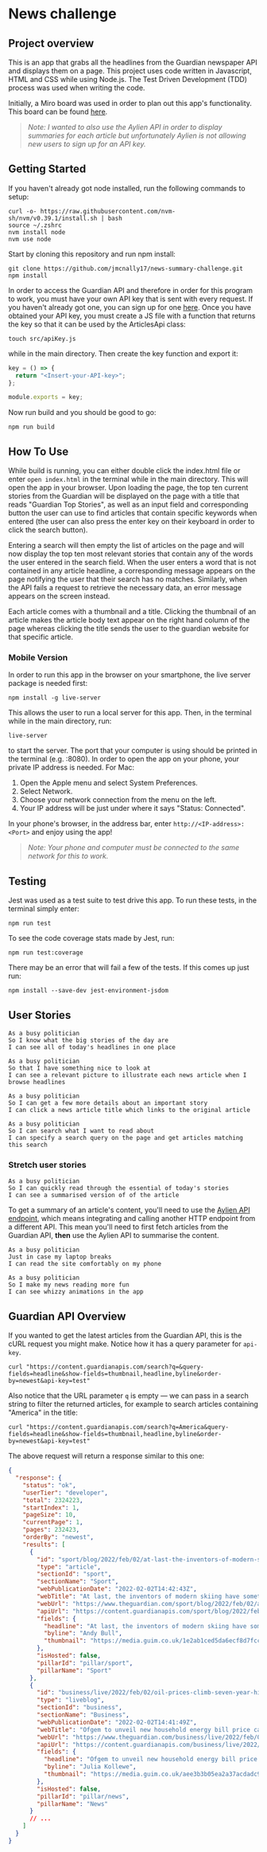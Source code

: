 # News challenge

## Project overview

This is an app that grabs all the headlines from the Guardian newspaper API and displays them on a page. This project uses code written in Javascript, HTML and CSS while using Node.js. The Test Driven Development (TDD) process was used when writing the code.

Initially, a Miro board was used in order to plan out this app's functionality. This board can be found [here](https://miro.com/app/board/uXjVO3dkjVs=/?share_link_id=472309087518).

> _Note: I wanted to also use the Aylien API in order to display summaries for each article but unfortunately Aylien is not allowing new users to sign up for an API key._

## Getting Started

If you haven't already got node installed, run the following commands to setup:

```
curl -o- https://raw.githubusercontent.com/nvm-sh/nvm/v0.39.1/install.sh | bash
source ~/.zshrc
nvm install node
nvm use node
```

Start by cloning this repository and run npm install:

```
git clone https://github.com/jmcnally17/news-summary-challenge.git
npm install
```

In order to access the Guardian API and therefore in order for this program to work, you must have your own API key that is sent with every request. If you haven't already got one, you can sign up for one [here](https://open-platform.theguardian.com/access/). Once you have obtained your API key, you must create a JS file with a function that returns the key so that it can be used by the ArticlesApi class:

```
touch src/apiKey.js
```

while in the main directory. Then create the key function and export it:

```js
key = () => {
  return "<Insert-your-API-key>";
};

module.exports = key;
```

Now run build and you should be good to go:

```
npm run build
```

## How To Use

While build is running, you can either double click the index.html file or enter `open index.html` in the terminal while in the main directory. This will open the app in your browser. Upon loading the page, the top ten current stories from the Guardian will be displayed on the page with a title that reads "Guardian Top Stories", as well as an input field and corresponding button the user can use to find articles that contain specific keywords when entered (the user can also press the enter key on their keyboard in order to click the search button).

Entering a search will then empty the list of articles on the page and will now display the top ten most relevant stories that contain any of the words the user entered in the search field. When the user enters a word that is not contained in any article headline, a corresponding message appears on the page notifying the user that their search has no matches. Similarly, when the API fails a request to retrieve the necessary data, an error message appears on the screen instead.

Each article comes with a thumbnail and a title. Clicking the thumbnail of an article makes the article body text appear on the right hand column of the page whereas clicking the title sends the user to the guardian website for that specific article.

### Mobile Version

In order to run this app in the browser on your smartphone, the live server package is needed first:

```
npm install -g live-server
```

This allows the user to run a local server for this app. Then, in the terminal while in the main directory, run:

```
live-server
```

to start the server. The port that your computer is using should be printed in the terminal (e.g. :8080). In order to open the app on your phone, your private IP address is needed. For Mac:

1. Open the Apple menu and select System Preferences.
2. Select Network.
3. Choose your network connection from the menu on the left.
4. Your IP address will be just under where it says "Status: Connected".

In your phone's browser, in the address bar, enter `http://<IP-address>:<Port>` and enjoy using the app!

> _Note: Your phone and computer must be connected to the same network for this to work._

## Testing

Jest was used as a test suite to test drive this app. To run these tests, in the terminal simply enter:

```
npm run test
```

To see the code coverage stats made by Jest, run:

```
npm run test:coverage
```

There may be an error that will fail a few of the tests. If this comes up just run:

```
npm install --save-dev jest-environment-jsdom
```

## User Stories

```
As a busy politician
So I know what the big stories of the day are
I can see all of today's headlines in one place
```

```
As a busy politician
So that I have something nice to look at
I can see a relevant picture to illustrate each news article when I browse headlines
```

```
As a busy politician
So I can get a few more details about an important story
I can click a news article title which links to the original article
```

```
As a busy politician
So I can search what I want to read about
I can specify a search query on the page and get articles matching this search
```

### Stretch user stories

```
As a busy politician
So I can quickly read through the essential of today's stories
I can see a summarised version of of the article
```

To get a summary of an article's content, you'll need to use the [Aylien API
endpoint](https://docs.aylien.com/textapi/endpoints/#summarization), which means
integrating and calling another HTTP endpoint from a different API. This mean you'll need
to first fetch articles from the Guardian API, **then** use the Aylien API to summarise
the content.

```
As a busy politician
Just in case my laptop breaks
I can read the site comfortably on my phone
```

```
As a busy politician
So I make my news reading more fun
I can see whizzy animations in the app
```

## Guardian API Overview

If you wanted to get the latest articles from the Guardian API, this is the cURL request
you might make. Notice how it has a query parameter for `api-key`.

```
curl "https://content.guardianapis.com/search?q=&query-fields=headline&show-fields=thumbnail,headline,byline&order-by=newest&api-key=test"
```

Also notice that the URL parameter `q` is empty — we can pass in a search string to filter
the returned articles, for example to search articles containing "America" in the title:

```
curl "https://content.guardianapis.com/search?q=America&query-fields=headline&show-fields=thumbnail,headline,byline&order-by=newest&api-key=test"
```

The above request will return a response similar to this one:

```json
{
  "response": {
    "status": "ok",
    "userTier": "developer",
    "total": 2324223,
    "startIndex": 1,
    "pageSize": 10,
    "currentPage": 1,
    "pages": 232423,
    "orderBy": "newest",
    "results": [
      {
        "id": "sport/blog/2022/feb/02/at-last-the-inventors-of-modern-skiing-have-something-to-cheer-dave-ryding",
        "type": "article",
        "sectionId": "sport",
        "sectionName": "Sport",
        "webPublicationDate": "2022-02-02T14:42:43Z",
        "webTitle": "At last, the inventors of modern skiing have something to cheer: Dave Ryding | Andy Bull",
        "webUrl": "https://www.theguardian.com/sport/blog/2022/feb/02/at-last-the-inventors-of-modern-skiing-have-something-to-cheer-dave-ryding",
        "apiUrl": "https://content.guardianapis.com/sport/blog/2022/feb/02/at-last-the-inventors-of-modern-skiing-have-something-to-cheer-dave-ryding",
        "fields": {
          "headline": "At last, the inventors of modern skiing have something to cheer: Dave Ryding ",
          "byline": "Andy Bull",
          "thumbnail": "https://media.guim.co.uk/1e2ab1ced5da6ecf8d7fcca9f87d5398c1d22336/0_119_6480_3888/500.jpg"
        },
        "isHosted": false,
        "pillarId": "pillar/sport",
        "pillarName": "Sport"
      },
      {
        "id": "business/live/2022/feb/02/oil-prices-climb-seven-year-highs-opec-meeting-markets-await-eurozone-inflation",
        "type": "liveblog",
        "sectionId": "business",
        "sectionName": "Business",
        "webPublicationDate": "2022-02-02T14:41:49Z",
        "webTitle": "Ofgem to unveil new household energy bill price cap on Thursday morning – business live",
        "webUrl": "https://www.theguardian.com/business/live/2022/feb/02/oil-prices-climb-seven-year-highs-opec-meeting-markets-await-eurozone-inflation",
        "apiUrl": "https://content.guardianapis.com/business/live/2022/feb/02/oil-prices-climb-seven-year-highs-opec-meeting-markets-await-eurozone-inflation",
        "fields": {
          "headline": "Ofgem to unveil new household energy bill price cap on Thursday morning – business live",
          "byline": "Julia Kollewe",
          "thumbnail": "https://media.guim.co.uk/aee3b3b05ea2a37acdadc91095c163fd381eba4a/0_24_3500_2100/500.jpg"
        },
        "isHosted": false,
        "pillarId": "pillar/news",
        "pillarName": "News"
      }
      // ...
    ]
  }
}
```
